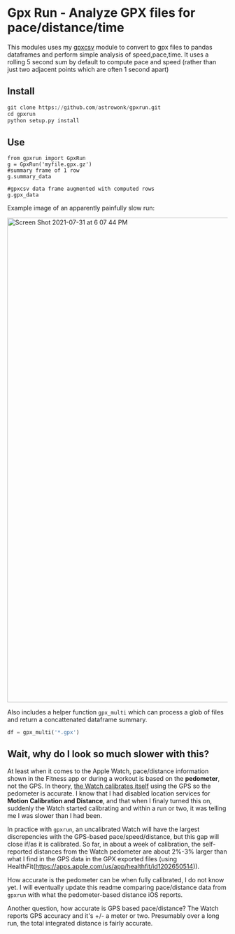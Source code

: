 # Gpx Run - Analyze GPX files for pace/distance/time

This modules uses my [gpxcsv](https://pypi.org/project/gpxcsv/) module to convert to gpx files to pandas dataframes and perform simple analysis of speed,pace,time. It uses a rolling 5 second sum by default
to compute pace and speed (rather than just two adjacent points which are often 1 second apart)

## Install 

```python
git clone https://github.com/astrowonk/gpxrun.git
cd gpxrun
python setup.py install
```

## Use

```
from gpxrun import GpxRun
g = GpxRun('myfile.gpx.gz')
#summary frame of 1 row
g.summary_data

#gpxcsv data frame augmented with computed rows
g.gpx_data
```

Example image of an apparently painfully slow run:

<img width="1109" alt="Screen Shot 2021-07-31 at 6 07 44 PM" src="https://user-images.githubusercontent.com/13702392/127753435-a4d9196f-3361-48f3-8925-337328798fa2.png">

Also includes a helper function `gpx_multi` which can process a glob of files and return a concattenated dataframe summary.

```python
df = gpx_multi('*.gpx')
```

## Wait, why do I look so much slower with this?

At least when it comes to the Apple Watch, pace/distance information shown in the Fitness app or during a workout is based on the __pedometer__, not the GPS. In theory, [the Watch calibrates itself](https://support.apple.com/en-us/HT204516) using the GPS so the pedometer is accurate. I know that I had disabled location services for **Motion Calibration and Distance**, and that when I finaly turned this on, suddenly the Watch started calibrating and within a run or two, it was telling me I was slower than I had been.

In practice with `gpxrun`, an uncalibrated Watch will have the largest discrepencies with the GPS-based pace/speed/distance, but this gap will close if/as it is calibrated. So far, in about a week of calibration, the self-reported distances from the Watch pedometer are about 2%-3% larger than what I find in the GPS data in the GPX exported files (using HealthFit(https://apps.apple.com/us/app/healthfit/id1202650514)).

How accurate is the pedometer can be when fully calibrated, I do not know yet. I will eventually update this readme comparing pace/distance data from `gpxrun` with what the pedometer-based distance iOS reports.

Another question, how accurate is GPS based pace/distance? The Watch reports GPS accuracy and it's +/- a meter or two. Presumably over a long run, the total integrated distance is fairly accurate.
